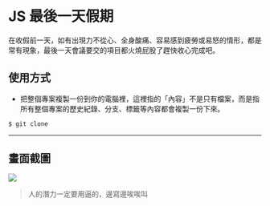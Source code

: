 # JS 最後一天假期

在收假前一天，如有出現力不從心、全身酸痛、容易感到疲勞或易怒的情形，都是常有現象，最後一天會議要交的項目都火燒屁股了趕快收心完成吧。

## 使用方式
- 把整個專案複製一份到你的電腦裡，這裡指的「內容」不是只有檔案，而是指所有整個專案的歷史紀錄、分支、標籤等內容都會複製一份下來。
```sh
$ git clone
```

----

## 畫面截圖
![](https://i.imgur.com/HJzobZg.gif)
> 人的潛力一定要用逼的，邊寫邊唉唉叫
